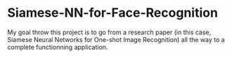 # Siamese-NN-for-Face-Recognition
My goal throw this project is to go from a research paper (in this case, Siamese Neural Networks for One-shot Image Recognition) all the way to a complete functionning application.
